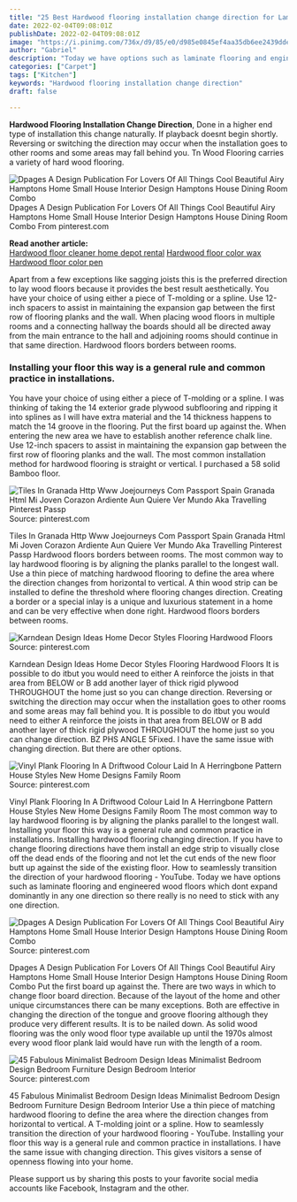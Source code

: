 ```yaml
---
title: "25 Best Hardwood flooring installation change direction for Laminate Flooring"
date: 2022-02-04T09:08:01Z
publishDate: 2022-02-04T09:08:01Z
image: "https://i.pinimg.com/736x/d9/85/e0/d985e0845ef4aa35db6ee2439ddef26e--minimalist-bedroom-minimalist-interior.jpg"
author: "Gabriel"
description: "Today we have options such as laminate flooring and engineered wood floors which dont expand dominantly in any one direction so there really is no need to stick with any one direction. Would that be a good idea or not. Hardwood flooring installation change direction"
categories: ["Carpet"]
tags: ["Kitchen"]
keywords: "Hardwood flooring installation change direction"
draft: false

---
```

<!-- Head tag Code -->
**Hardwood Flooring Installation Change Direction**, Done in a higher end type of installation this change naturally. If playback doesnt begin shortly. Reversing or switching the direction may occur when the installation goes to other rooms and some areas may fall behind you. Tn Wood Flooring carries a variety of hard wood flooring.

![Dpages A Design Publication For Lovers Of All Things Cool Beautiful Airy Hamptons Home Small House Interior Design Hamptons House Dining Room Combo](https://1x12gs5mivd268ltk1c9vi3x-wpengine.netdna-ssl.com/wp-content/uploads/2019/01/206-Bridgehampton-Timothy-Godbold-DPAGES-04.jpg "Dpages A Design Publication For Lovers Of All Things Cool Beautiful Airy Hamptons Home Small House Interior Design Hamptons House Dining Room Combo")
Dpages A Design Publication For Lovers Of All Things Cool Beautiful Airy Hamptons Home Small House Interior Design Hamptons House Dining Room Combo From pinterest.com

**Read another article:**  
[Hardwood floor cleaner home depot rental](/hardwood-floor-cleaner-home-depot-rental/)
[Hardwood floor color wax](/hardwood-floor-color-wax/)
[Hardwood floor color pen](/hardwood-floor-color-pen/)


Apart from a few exceptions like sagging joists this is the preferred direction to lay wood floors because it provides the best result aesthetically. You have your choice of using either a piece of T-molding or a spline. Use 12-inch spacers to assist in maintaining the expansion gap between the first row of flooring planks and the wall. When placing wood floors in multiple rooms and a connecting hallway the boards should all be directed away from the main entrance to the hall and adjoining rooms should continue in that same direction. Hardwood floors borders between rooms.

### Installing your floor this way is a general rule and common practice in installations.

You have your choice of using either a piece of T-molding or a spline. I was thinking of taking the 14 exterior grade plywood subflooring and ripping it into splines as I will have extra material and the 14 thickness happens to match the 14 groove in the flooring. Put the first board up against the. When entering the new area we have to establish another reference chalk line. Use 12-inch spacers to assist in maintaining the expansion gap between the first row of flooring planks and the wall. The most common installation method for hardwood flooring is straight or vertical. I purchased a 58 solid Bamboo floor.


![Tiles In Granada Http Www Joejourneys Com Passport Spain Granada Html Mi Joven Corazon Ardiente Aun Quiere Ver Mundo Aka Travelling Pinterest Passp](https://s-media-cache-ak0.pinimg.com/236x/64/a8/5a/64a85a206850684012175307edc1ddb8.jpg "Tiles In Granada Http Www Joejourneys Com Passport Spain Granada Html Mi Joven Corazon Ardiente Aun Quiere Ver Mundo Aka Travelling Pinterest Passp")
Source: pinterest.com

Tiles In Granada Http Www Joejourneys Com Passport Spain Granada Html Mi Joven Corazon Ardiente Aun Quiere Ver Mundo Aka Travelling Pinterest Passp Hardwood floors borders between rooms. The most common way to lay hardwood flooring is by aligning the planks parallel to the longest wall. Use a thin piece of matching hardwood flooring to define the area where the direction changes from horizontal to vertical. A thin wood strip can be installed to define the threshold where flooring changes direction. Creating a border or a special inlay is a unique and luxurious statement in a home and can be very effective when done right. Hardwood floors borders between rooms.

![Karndean Design Ideas Home Decor Styles Flooring Hardwood Floors](http://media-cache-ak0.pinimg.com/1200x/12/00/11/12001192dca91e4e323ae5079bf68e6b.jpg "Karndean Design Ideas Home Decor Styles Flooring Hardwood Floors")
Source: pinterest.com

Karndean Design Ideas Home Decor Styles Flooring Hardwood Floors It is possible to do itbut you would need to either A reinforce the joists in that area from BELOW or B add another layer of thick rigid plywood THROUGHOUT the home just so you can change direction. Reversing or switching the direction may occur when the installation goes to other rooms and some areas may fall behind you. It is possible to do itbut you would need to either A reinforce the joists in that area from BELOW or B add another layer of thick rigid plywood THROUGHOUT the home just so you can change direction. BZ PHS ANGLE 5Fixed. I have the same issue with changing direction. But there are other options.

![Vinyl Plank Flooring In A Driftwood Colour Laid In A Herringbone Pattern House Styles New Home Designs Family Room](http://media-cache-ak0.pinimg.com/236x/6c/aa/8e/6caa8ebe28a440017594bc9ecb260a82.jpg "Vinyl Plank Flooring In A Driftwood Colour Laid In A Herringbone Pattern House Styles New Home Designs Family Room")
Source: pinterest.com

Vinyl Plank Flooring In A Driftwood Colour Laid In A Herringbone Pattern House Styles New Home Designs Family Room The most common way to lay hardwood flooring is by aligning the planks parallel to the longest wall. Installing your floor this way is a general rule and common practice in installations. Installing hardwood flooring changing direction. If you have to change flooring directions have them install an edge strip to visually close off the dead ends of the flooring and not let the cut ends of the new floor butt up against the side of the existing floor. How to seamlessly transition the direction of your hardwood flooring - YouTube. Today we have options such as laminate flooring and engineered wood floors which dont expand dominantly in any one direction so there really is no need to stick with any one direction.

![Dpages A Design Publication For Lovers Of All Things Cool Beautiful Airy Hamptons Home Small House Interior Design Hamptons House Dining Room Combo](https://1x12gs5mivd268ltk1c9vi3x-wpengine.netdna-ssl.com/wp-content/uploads/2019/01/206-Bridgehampton-Timothy-Godbold-DPAGES-04.jpg "Dpages A Design Publication For Lovers Of All Things Cool Beautiful Airy Hamptons Home Small House Interior Design Hamptons House Dining Room Combo")
Source: pinterest.com

Dpages A Design Publication For Lovers Of All Things Cool Beautiful Airy Hamptons Home Small House Interior Design Hamptons House Dining Room Combo Put the first board up against the. There are two ways in which to change floor board direction. Because of the layout of the home and other unique circumstances there can be many exceptions. Both are effective in changing the direction of the tongue and groove flooring although they produce very different results. It is to be nailed down. As solid wood flooring was the only wood floor type available up until the 1970s almost every wood floor plank laid would have run with the length of a room.

![45 Fabulous Minimalist Bedroom Design Ideas Minimalist Bedroom Design Bedroom Furniture Design Bedroom Interior](https://i.pinimg.com/736x/d9/85/e0/d985e0845ef4aa35db6ee2439ddef26e--minimalist-bedroom-minimalist-interior.jpg "45 Fabulous Minimalist Bedroom Design Ideas Minimalist Bedroom Design Bedroom Furniture Design Bedroom Interior")
Source: pinterest.com

45 Fabulous Minimalist Bedroom Design Ideas Minimalist Bedroom Design Bedroom Furniture Design Bedroom Interior Use a thin piece of matching hardwood flooring to define the area where the direction changes from horizontal to vertical. A T-molding joint or a spline. How to seamlessly transition the direction of your hardwood flooring - YouTube. Installing your floor this way is a general rule and common practice in installations. I have the same issue with changing direction. This gives visitors a sense of openness flowing into your home.

Please support us by sharing this posts to your favorite social media accounts like Facebook, Instagram and the other.

